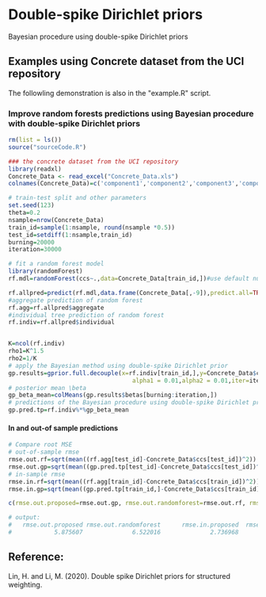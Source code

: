 # Double-spike Dirichlet priors
Bayesian procedure using double-spike Dirichlet priors



## Examples using Concrete dataset from the UCI repository  

The followling demonstration is also in the "example.R" script.

### Improve random forests predictions using Bayesian procedure with double-spike Dirichlet priors

```R
rm(list = ls())
source("sourceCode.R")

### the concrete dataset from the UCI repository
library(readxl)
Concrete_Data <- read_excel("Concrete_Data.xls")
colnames(Concrete_Data)=c('component1','component2','component3','component4','component5','component6','component7','age','ccs')

# train-test split and other parameters
set.seed(123)
theta=0.2
nsample=nrow(Concrete_Data)
train_id=sample(1:nsample, round(nsample *0.5))
test_id=setdiff(1:nsample,train_id)
burning=20000
iteration=30000

# fit a random forest model
library(randomForest)
rf.mdl=randomForest(ccs~.,data=Concrete_Data[train_id,])#use default number of trees, 500.

rf.allpred=predict(rf.mdl,data.frame(Concrete_Data[,-9]),predict.all=TRUE)
#aggregate prediction of random forest
rf.agg=rf.allpred$aggregate
#individual tree prediction of random forest
rf.indiv=rf.allpred$individual


K=ncol(rf.indiv)
rho1=K^1.5
rho2=1/K
# apply the Bayesian method using double-spike Dirichlet prior
gp.results=gprior.full.decouple(x=rf.indiv[train_id,],y=Concrete_Data$ccs[train_id],theta=theta,rho1=rho1,rho2=rho2,
                                   alpha1 = 0.01,alpha2 = 0.01,iter=iteration)
# posterior mean \beta
gp_beta_mean=colMeans(gp.results$betas[burning:iteration,])
# predictions of the Bayesian procedure using double-spike Dirichlet priors
gp.pred.tp=rf.indiv%*%gp_beta_mean
```


#### In and out-of sample predictions  

```R
# Compare root MSE
# out-of-sample rmse
rmse.out.rf=sqrt(mean((rf.agg[test_id]-Concrete_Data$ccs[test_id])^2))
rmse.out.gp=sqrt(mean((gp.pred.tp[test_id]-Concrete_Data$ccs[test_id])^2))
# in-sample rmse
rmse.in.rf=sqrt(mean((rf.agg[train_id]-Concrete_Data$ccs[train_id])^2))
rmse.in.gp=sqrt(mean((gp.pred.tp[train_id,]-Concrete_Data$ccs[train_id])^2))

c(rmse.out.proposed=rmse.out.gp, rmse.out.randomforest=rmse.out.rf, rmse.in.proposed=rmse.in.gp, rmse.in.randomforest=rmse.in.rf)

# output: 
#   rmse.out.proposed rmse.out.randomforest      rmse.in.proposed  rmse.in.randomforest
#            5.875607              6.522016              2.736968              3.414659 
```



## Reference: 

Lin, H. and Li, M. (2020). Double spike Dirichlet priors for structured weighting. 


